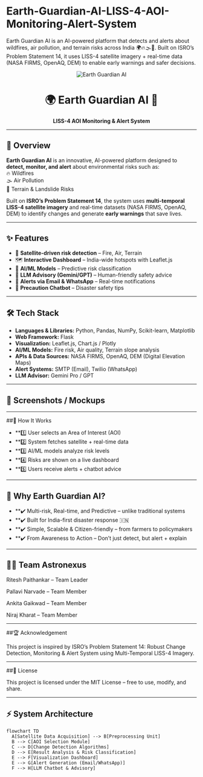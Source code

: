 # Earth-Guardian-AI-LISS-4-AOI-Monitoring-Alert-System
Earth Guardian AI is an AI-powered platform that detects and alerts about wildfires, air pollution, and terrain risks across India 🌍🔥🌫️🌄. Built on ISRO’s Problem Statement 14, it uses LISS-4 satellite imagery + real-time data (NASA FIRMS, OpenAQ, DEM) to enable early warnings and safer decisions.
<!-- Banner -->
<p align="center">
  <img src="https://img.shields.io/badge/Earth%20Guardian%20AI-%F0%9F%8C%8D%20Protecting%20India-brightgreen?style=for-the-badge" alt="Earth Guardian AI">
</p>

<h1 align="center">🌍 Earth Guardian AI 🚀</h1>
<p align="center"><b>LISS-4 AOI Monitoring & Alert System</b></p>

---

## 📌 Overview  
**Earth Guardian AI** is an innovative, AI-powered platform designed to **detect, monitor, and alert** about environmental risks such as:  
🔥 Wildfires  
🌫️ Air Pollution  
🌄 Terrain & Landslide Risks  

Built on **ISRO’s Problem Statement 14**, the system uses **multi-temporal LISS-4 satellite imagery** and real-time datasets (NASA FIRMS, OpenAQ, DEM) to identify changes and generate **early warnings** that save lives.  

---

## ✨ Features  
- 📡 **Satellite-driven risk detection** – Fire, Air, Terrain  
- 🗺️ **Interactive Dashboard** – India-wide hotspots with Leaflet.js  
- 🤖 **AI/ML Models** – Predictive risk classification  
- 🧠 **LLM Advisory (Gemini/GPT)** – Human-friendly safety advice  
- 📩 **Alerts via Email & WhatsApp** – Real-time notifications  
- 💬 **Precaution Chatbot** – Disaster safety tips  

---

## 🛠️ Tech Stack  
- **Languages & Libraries:** Python, Pandas, NumPy, Scikit-learn, Matplotlib  
- **Web Framework:** Flask  
- **Visualization:** Leaflet.js, Chart.js / Plotly  
- **AI/ML Models:** Fire risk, Air quality, Terrain slope analysis  
- **APIs & Data Sources:** NASA FIRMS, OpenAQ, DEM (Digital Elevation Maps)  
- **Alert Systems:** SMTP (Email), Twilio (WhatsApp)  
- **LLM Advisor:** Gemini Pro / GPT  

---

## 📸 Screenshots / Mockups



---


##🚀 How It Works

- **1️⃣ User selects an Area of Interest (AOI)
- **2️⃣ System fetches satellite + real-time data
- **3️⃣ AI/ML models analyze risk levels
- **4️⃣ Risks are shown on a live dashboard
- **5️⃣ Users receive alerts + chatbot advice

---

## 🌟 Why Earth Guardian AI?

- **✔️ Multi-risk, Real-time, and Predictive – unlike traditional systems
- **✔️ Built for India-first disaster response 🇮🇳
- **✔️ Simple, Scalable & Citizen-friendly – from farmers to policymakers
- **✔️ From Awareness to Action – Don’t just detect, but alert + explain

---

## 🧑‍💻 Team Astronexus

Ritesh Paithankar – Team Leader

Pallavi Narvade – Team Member

Ankita Gaikwad – Team Member

Niraj Kharat – Team Member

---

##🏆 Acknowledgement

This project is inspired by ISRO’s Problem Statement 14: Robust Change Detection, Monitoring & Alert System using Multi-Temporal LISS-4 Imagery.

---

##📜 License

This project is licensed under the MIT License – free to use, modify, and share.

---


## ⚡ System Architecture  
```mermaid
flowchart TD
  A[Satellite Data Acquisition] --> B[Preprocessing Unit]
  B --> C[AOI Selection Module]
  C --> D[Change Detection Algorithms]
  D --> E[Result Analysis & Risk Classification]
  E --> F[Visualization Dashboard]
  E --> G[Alert Generation (Email/WhatsApp)]
  F --> H[LLM Chatbot & Advisory]

                  
